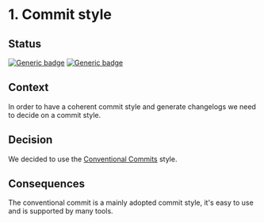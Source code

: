 # 1. Commit style

## Status
[![Generic badge](https://img.shields.io/badge/Date-2023/12/01-blue.svg)](https://shields.io/)
[![Generic badge](https://img.shields.io/badge/Status-Accepted-Green.svg)](https://shields.io/)

## Context

In order to have a coherent commit style and generate changelogs we need to decide on a commit style.

## Decision

We decided to use the [Conventional Commits](https://www.conventionalcommits.org/en/v1.0.0/) style.

## Consequences

The conventional commit is a mainly adopted commit style, it's easy to use and is supported by many tools.